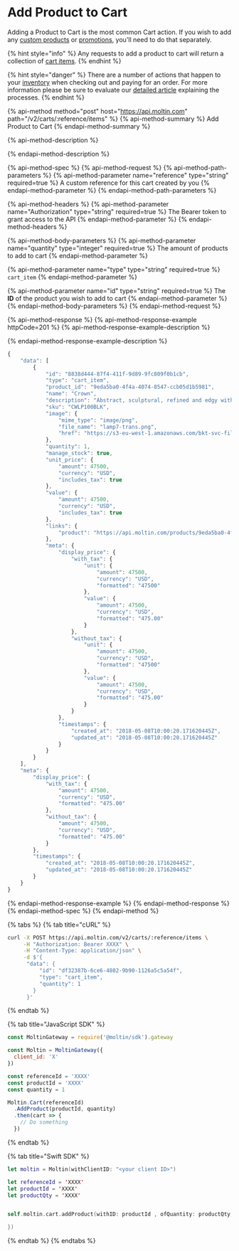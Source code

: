 # Add Product to Cart

Adding a Product to Cart is the most common Cart action. If you wish to add any [custom products](add-product-to-cart.md) or [promotions](add-promotion-to-cart.md), you'll need to do that separately.

{% hint style="info" %}
Any requests to add a product to cart will return a collection of [cart items](cart-items/).
{% endhint %}

{% hint style="danger" %}
There are a number of actions that happen to your [inventory](https://docs.moltin.com/~/drafts/-LJsFeY2nae5ndXehUDs/primary/catalog/inventory) when checking out and paying for an order. For more information please be sure to evaluate our [detailed article](https://developers.moltin.com/guides/work-with-inventory) explaining the processes.
{% endhint %}

{% api-method method="post" host="https://api.moltin.com" path="/v2/carts/:reference/items" %}
{% api-method-summary %}
Add Product to Cart
{% endapi-method-summary %}

{% api-method-description %}

{% endapi-method-description %}

{% api-method-spec %}
{% api-method-request %}
{% api-method-path-parameters %}
{% api-method-parameter name="reference" type="string" required=true %}
A custom reference for this cart created by you
{% endapi-method-parameter %}
{% endapi-method-path-parameters %}

{% api-method-headers %}
{% api-method-parameter name="Authorization" type="string" required=true %}
The Bearer token to grant access to the API
{% endapi-method-parameter %}
{% endapi-method-headers %}

{% api-method-body-parameters %}
{% api-method-parameter name="quantity" type="integer" required=true %}
The amount of products to add to cart
{% endapi-method-parameter %}

{% api-method-parameter name="type" type="string" required=true %}
`cart_item`
{% endapi-method-parameter %}

{% api-method-parameter name="id" type="string" required=true %}
The **ID** of the product you wish to add to cart
{% endapi-method-parameter %}
{% endapi-method-body-parameters %}
{% endapi-method-request %}

{% api-method-response %}
{% api-method-response-example httpCode=201 %}
{% api-method-response-example-description %}

{% endapi-method-response-example-description %}

```javascript
{
    "data": [
        {
            "id": "8838d444-87f4-411f-9d89-9fc809f0b1cb",
            "type": "cart_item",
            "product_id": "9eda5ba0-4f4a-4074-8547-ccb05d1b5981",
            "name": "Crown",
            "description": "Abstract, sculptural, refined and edgy with a modern twist. Its symmetrical, spoked structure generates a clever geometric presence, which works well in a contemporary environment.",
            "sku": "CWLP100BLK",
            "image": {
                "mime_type": "image/png",
                "file_name": "lamp7-trans.png",
                "href": "https://s3-eu-west-1.amazonaws.com/bkt-svc-files-cmty-api-moltin-com/e8c53cb0-120d-4ea5-8941-ce74dec06038/7cc08cbb-256e-4271-9b01-d03a9fac9f0a.png"
            },
            "quantity": 1,
            "manage_stock": true,
            "unit_price": {
                "amount": 47500,
                "currency": "USD",
                "includes_tax": true
            },
            "value": {
                "amount": 47500,
                "currency": "USD",
                "includes_tax": true
            },
            "links": {
                "product": "https://api.moltin.com/products/9eda5ba0-4f4a-4074-8547-ccb05d1b5981"
            },
            "meta": {
                "display_price": {
                    "with_tax": {
                        "unit": {
                            "amount": 47500,
                            "currency": "USD",
                            "formatted": "47500"
                        },
                        "value": {
                            "amount": 47500,
                            "currency": "USD",
                            "formatted": "475.00"
                        }
                    },
                    "without_tax": {
                        "unit": {
                            "amount": 47500,
                            "currency": "USD",
                            "formatted": "47500"
                        },
                        "value": {
                            "amount": 47500,
                            "currency": "USD",
                            "formatted": "475.00"
                        }
                    }
                },
                "timestamps": {
                    "created_at": "2018-05-08T10:00:20.171620445Z",
                    "updated_at": "2018-05-08T10:00:20.171620445Z"
                }
            }
        }
    ],
    "meta": {
        "display_price": {
            "with_tax": {
                "amount": 47500,
                "currency": "USD",
                "formatted": "475.00"
            },
            "without_tax": {
                "amount": 47500,
                "currency": "USD",
                "formatted": "475.00"
            }
        },
        "timestamps": {
            "created_at": "2018-05-08T10:00:20.171620445Z",
            "updated_at": "2018-05-08T10:00:20.171620445Z"
        }
    }
}
```
{% endapi-method-response-example %}
{% endapi-method-response %}
{% endapi-method-spec %}
{% endapi-method %}

{% tabs %}
{% tab title="cURL" %}
```bash
curl -X POST https://api.moltin.com/v2/carts/:reference/items \
     -H "Authorization: Bearer XXXX" \
     -H "Content-Type: application/json" \
     -d $'{
      "data": {
          "id": "df32387b-6ce6-4802-9b90-1126a5c5a54f",
          "type": "cart_item",
          "quantity": 1
        }
      }'
```
{% endtab %}

{% tab title="JavaScript SDK" %}
```javascript
const MoltinGateway = require('@moltin/sdk').gateway

const Moltin = MoltinGateway({
  client_id: 'X'
})

const referenceId = 'XXXX'
const productId = 'XXXX'
const quantity = 1

Moltin.Cart(referenceId)
  .AddProduct(productId, quantity)
  .then(cart => {
    // Do something
  })
```
{% endtab %}

{% tab title="Swift SDK" %}
```swift
let moltin = Moltin(withClientID: "<your client ID>")

let referenceId = 'XXXX'
let productId = 'XXXX'
let productQty = 'XXXX'


self.moltin.cart.addProduct(withID: productId , ofQuantity: productQty, toCart: referenceId, completionHandler: { (_) in

})

```
{% endtab %}
{% endtabs %}

